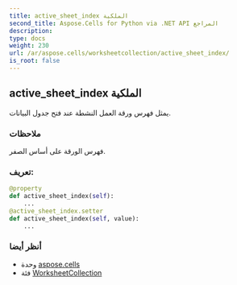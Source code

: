 ```yaml
---
title: active_sheet_index الملكية
second_title: Aspose.Cells for Python via .NET API المراجع
description:
type: docs
weight: 230
url: /ar/aspose.cells/worksheetcollection/active_sheet_index/
is_root: false
---
```

##  active_sheet_index الملكية

يمثل فهرس ورقة العمل النشطة عند فتح جدول البيانات.

###  ملاحظات

فهرس الورقة على أساس الصفر.
###  تعريف:
```python
@property
def active_sheet_index(self):
    ...
@active_sheet_index.setter
def active_sheet_index(self, value):
    ...
```

###  أنظر أيضا
* وحدة [aspose.cells](../../)
* فئة [WorksheetCollection](/cells/python-net/ar/aspose.cells/worksheetcollection)
